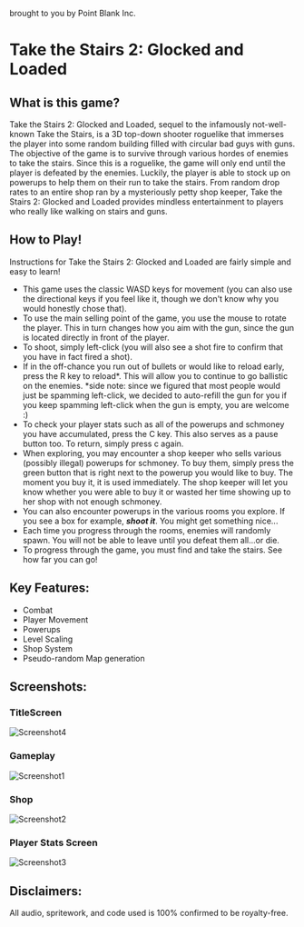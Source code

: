 brought to you by Point Blank Inc.
# Take the Stairs 2: Glocked and Loaded

What is this game?
------------------
Take the Stairs 2: Glocked and Loaded, sequel to the infamously not-well-known Take the Stairs, is a 3D top-down shooter roguelike that immerses the player into some 
random building filled with circular bad guys with guns. The objective of the game is to survive through various hordes of enemies
to take the stairs. Since this is a roguelike, the game will only end until the player is defeated by the enemies. Luckily, the player
is able to stock up on powerups to help them on their run to take the stairs. From random drop rates to an entire shop ran by a mysteriously
petty shop keeper, Take the Stairs 2: Glocked and Loaded provides mindless entertainment to players who really like walking on stairs and guns.

How to Play!
-------------
Instructions for Take the Stairs 2: Glocked and Loaded are fairly simple and easy to learn! 
- This game uses the classic WASD keys for movement (you can also use the directional keys if you feel like it, though we don't know why you would honestly chose that). 
- To use the main selling point of the game, you use the mouse to rotate the player. This in turn changes how you aim with the gun, 
since the gun is located directly in front of the player. 
- To shoot, simply left-click (you will also see a shot fire to confirm that you have in fact fired a shot). 
- If in the off-chance you run out of bullets or would like to reload early, press the R key to reload*. This will allow you to continue to go ballistic on the enemies.
*side note: since we figured that most people would just be spamming left-click, we decided to auto-refill the gun for you if you keep spamming left-click when the gun is empty,
you are welcome :)
- To check your player stats such as all of the powerups and schmoney you have accumulated, press the C key. This also serves as a pause button too. To return, simply press c again.
- When exploring, you may encounter a shop keeper who sells various (possibly illegal) powerups for schmoney. To buy them, simply press the green button that is right next to
the powerup you would like to buy. The moment you buy it, it is used immediately. The shop keeper will let you know whether you were able to buy it or wasted her time showing 
up to her shop with not enough schmoney.
- You can also encounter powerups in the various rooms you explore. If you see a box for example, **_shoot it_**. You might get something nice...
- Each time you progress through the rooms, enemies will randomly spawn. You will not be able to leave until you defeat them all...or die.
- To progress through the game, you must find and take the stairs. See how far you can go!

Key Features:
-------------
- Combat
- Player Movement
- Powerups
- Level Scaling
- Shop System
- Pseudo-random Map generation

Screenshots:
------------
### TitleScreen
![Screenshot4](https://user-images.githubusercontent.com/56521346/144373158-a13d5dff-b533-42f5-b558-487c5ee1ca36.PNG)
### Gameplay
![Screenshot1](https://user-images.githubusercontent.com/56521346/144372475-5f5ff365-ab0d-4f90-9e07-d2b598d55f15.PNG)
### Shop
![Screenshot2](https://user-images.githubusercontent.com/56521346/144372514-5843cfe6-5ab3-454d-ba7d-11aa7fae1fae.PNG)
### Player Stats Screen
![Screenshot3](https://user-images.githubusercontent.com/56521346/144372519-e9986ec7-122c-4f66-bf50-16cd73ee0b35.PNG)


Disclaimers:
------------
All audio, spritework, and code used is 100% confirmed to be royalty-free.
